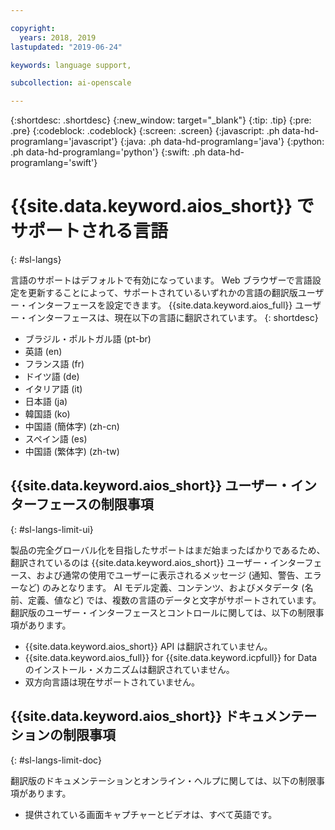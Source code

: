 ```yaml
---

copyright:
  years: 2018, 2019
lastupdated: "2019-06-24"

keywords: language support, 

subcollection: ai-openscale

---
```


{:shortdesc: .shortdesc}
{:new_window: target="_blank"}
{:tip: .tip}
{:pre: .pre}
{:codeblock: .codeblock}
{:screen: .screen}
{:javascript: .ph data-hd-programlang='javascript'}
{:java: .ph data-hd-programlang='java'}
{:python: .ph data-hd-programlang='python'}
{:swift: .ph data-hd-programlang='swift'}

# {{site.data.keyword.aios_short}} でサポートされる言語
{: #sl-langs}

言語のサポートはデフォルトで有効になっています。 Web ブラウザーで言語設定を更新することによって、サポートされているいずれかの言語の翻訳版ユーザー・インターフェースを設定できます。 {{site.data.keyword.aios_full}} ユーザー・インターフェースは、現在以下の言語に翻訳されています。 
{: shortdesc}

- ブラジル・ポルトガル語 (pt-br)
- 英語 (en)
- フランス語 (fr)
- ドイツ語 (de)
- イタリア語 (it)
- 日本語 (ja)
- 韓国語 (ko)
- 中国語 (簡体字) (zh-cn)
- スペイン語 (es)
- 中国語 (繁体字) (zh-tw)

## {{site.data.keyword.aios_short}} ユーザー・インターフェースの制限事項
{: #sl-langs-limit-ui}

製品の完全グローバル化を目指したサポートはまだ始まったばかりであるため、翻訳されているのは {{site.data.keyword.aios_short}} ユーザー・インターフェース、および通常の使用でユーザーに表示されるメッセージ (通知、警告、エラーなど) のみとなります。 AI モデル定義、コンテンツ、およびメタデータ (名前、定義、値など) では、複数の言語のデータと文字がサポートされています。 翻訳版のユーザー・インターフェースとコントロールに関しては、以下の制限事項があります。

- {{site.data.keyword.aios_short}} API は翻訳されていません。
- {{site.data.keyword.aios_full}} for {{site.data.keyword.icpfull}} for Data のインストール・メカニズムは翻訳されていません。
- 双方向言語は現在サポートされていません。

## {{site.data.keyword.aios_short}} ドキュメンテーションの制限事項
{: #sl-langs-limit-doc}

翻訳版のドキュメンテーションとオンライン・ヘルプに関しては、以下の制限事項があります。

- 提供されている画面キャプチャーとビデオは、すべて英語です。

